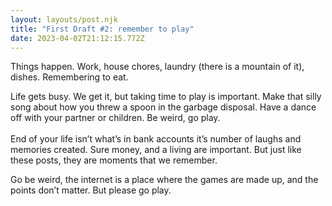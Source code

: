 ```yaml
---
layout: layouts/post.njk
title: "First Draft #2: remember to play"
date: 2023-04-02T21:12:15.772Z
---
```

Things happen. Work, house chores, laundry (there is a mountain of it), dishes. Remembering to eat. 

Life gets busy. We get it, but taking time to play is important. Make that silly song about how you threw a spoon in the garbage disposal. Have a dance off with your partner or children. Be weird, go play. \
\
End of your life isn’t what’s in bank accounts it’s number of laughs and memories created. Sure money, and a living are important. But just like these posts, they are moments that we remember.



Go be weird, the internet is a place where the games are made up, and the points don’t matter. But please go play.
